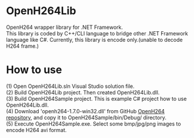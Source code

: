 # OpenH264Lib
OpenH264 wrapper library for .NET Framework.  
This library is coded by C++/CLI language to bridge other .NET Framework language like C#.
Currently, this library is encode only.(unable to decode H264 frame.)

# How to use
(1) Open OpenH264Lib.sln Visual Studio solution file.  
(2) Build OpenH264Lib project. Then created OpenH264Lib.dll.  
(3) Build OpenH264Sample project. This is example C# project how to use OpenH264Lib.dll.  
(4) Download 'openh264-1.7.0-win32.dll' from GitHub [OpenH264 repository](https://github.com/cisco/openh264/releases),
and copy it to OpenH264Sample/bin/Debug/ directory.  
(5) Execute OpenH264Sample.exe. Select some bmp/jpg/png images to encode H264 avi format.
